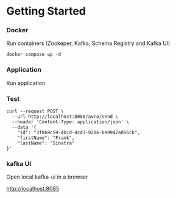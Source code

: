 # Getting Started

### Docker
Run containers (Zookeper, Kafka, Schema Registry and Kafka UI)
```
docker compose up -d
```

### Application
Run application

### Test
```
curl --request POST \
  --url http://localhost:8080/avro/send \
  --header 'Content-Type: application/json' \
  --data '{
	"id": "3f869c59-4b1d-4cd3-9206-ba9947a056cb",
	"firstName": "Frank",
	"lastName": "Sinatra"
}'
```

### kafka UI
Open local kafka-ui in a browser

[http://localhost:8085](http://localhost:8085)